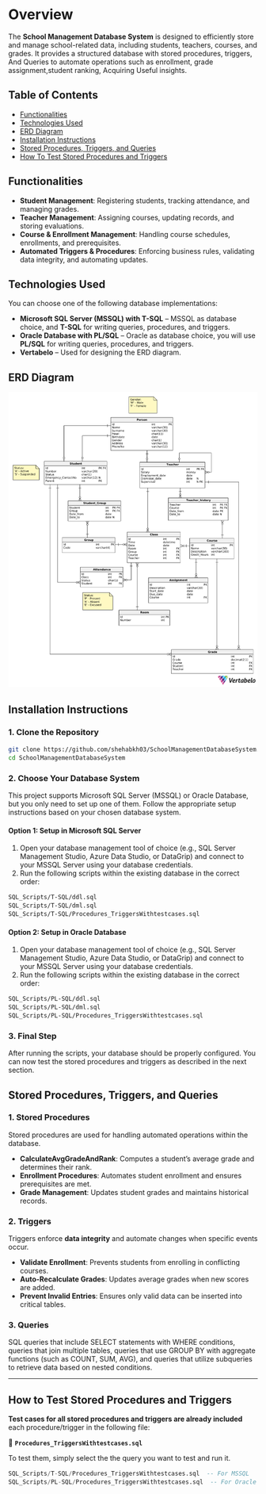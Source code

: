 # Overview
The **School Management Database System** is designed to efficiently store and manage school-related data, including students, teachers, courses, and grades. It provides a structured database with stored procedures, triggers, And Queries to automate operations such as enrollment, grade assignment,student ranking, Acquiring Useful insights.

## Table of Contents
- [Functionalities](#functionalities)
- [Technologies Used](#technologies-used) 
- [ERD Diagram](#erd-diagram)
- [Installation Instructions](#installation-instructions)
- [Stored Procedures, Triggers, and Queries](#stored-procedures-triggers-and-queries)
- [How To Test Stored Procedures and Triggers](#how-to-test-stored-procedures-and-triggers)


## Functionalities
- **Student Management**: Registering students, tracking attendance, and managing grades.
- **Teacher Management**: Assigning courses, updating records, and storing evaluations.
- **Course & Enrollment Management**: Handling course schedules, enrollments, and prerequisites.
- **Automated Triggers & Procedures**: Enforcing business rules, validating data integrity, and 
automating updates.

## Technologies Used
You can choose one of the following database implementations:
- **Microsoft SQL Server (MSSQL) with T-SQL** – MSSQL as database choice, and **T-SQL** for writing queries, procedures, and triggers.
- **Oracle Database with PL/SQL** – Oracle as database choice, you will use **PL/SQL** for writing queries, procedures, and triggers.
- **Vertabelo** – Used for designing the ERD diagram.

## ERD Diagram
![ERD Diagram](ERD/Erd-Diagram.png)

## Installation Instructions
### 1. Clone the Repository
```sh
git clone https://github.com/shehabkh03/SchoolManagementDatabaseSystem.git
cd SchoolManagementDatabaseSystem
```
### 2. Choose Your Database System
This project supports Microsoft SQL Server (MSSQL) or Oracle Database, but you only need to set up one of them. Follow the appropriate setup instructions based on your chosen database system.

#### Option 1: Setup in Microsoft SQL Server
1. Open your database management tool of choice (e.g., SQL Server Management Studio, Azure Data Studio, or DataGrip) and connect to your MSSQL Server using your database credentials.
2. Run the following scripts within the existing database in the correct order:
```sh
SQL_Scripts/T-SQL/ddl.sql
SQL_Scripts/T-SQL/dml.sql
SQL_Scripts/T-SQL/Procedures_TriggersWithtestcases.sql
```

#### Option 2: Setup in Oracle Database
1. Open your database management tool of choice (e.g., SQL Server Management Studio, Azure Data Studio, or DataGrip) and connect to your MSSQL Server using your database credentials.
2. Run the following scripts within the existing database in the correct order:
```sh
SQL_Scripts/PL-SQL/ddl.sql
SQL_Scripts/PL-SQL/dml.sql
SQL_Scripts/PL-SQL/Procedures_TriggersWithtestcases.sql
```
### 3. Final Step
After running the scripts, your database should be properly configured. You can now test the stored procedures and triggers as described in the next section.

## Stored Procedures, Triggers, and Queries  

### 1. Stored Procedures  
Stored procedures are used for handling automated operations within the database.  

- **CalculateAvgGradeAndRank**: Computes a student’s average grade and determines their rank.  
- **Enrollment Procedures**: Automates student enrollment and ensures prerequisites are met.  
- **Grade Management**: Updates student grades and maintains historical records.  

### 2. Triggers  
Triggers enforce **data integrity** and automate changes when specific events occur.  

- **Validate Enrollment**: Prevents students from enrolling in conflicting courses.  
- **Auto-Recalculate Grades**: Updates average grades when new scores are added.  
- **Prevent Invalid Entries**: Ensures only valid data can be inserted into critical tables.
### 3. Queries
SQL queries that include SELECT statements with WHERE conditions, queries that join multiple tables, queries that use GROUP BY with aggregate functions (such as COUNT, SUM, AVG), and queries that utilize subqueries to retrieve data based on nested conditions.

---

## How to Test Stored Procedures and Triggers  

**Test cases for all stored procedures and triggers are already included** each procedure/trigger in the following file:  

📄 **`Procedures_TriggersWithtestcases.sql`**  

To test them, simply select the the query you want to test and run it.  

```sql
SQL_Scripts/T-SQL/Procedures_TriggersWithtestcases.sql  -- For MSSQL  
SQL_Scripts/PL-SQL/Procedures_TriggersWithtestcases.sql  -- For Oracle  

